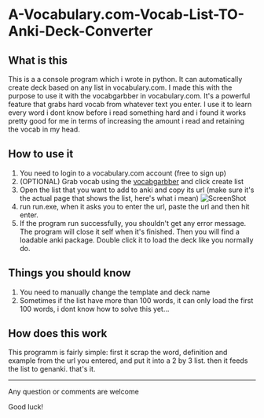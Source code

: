 # A-Vocabulary.com-Vocab-List-TO-Anki-Deck-Converter

## What is this

This is a a console program which i wrote in python. It can automatically create deck based on any list in vocabulary.com. I made this with the purpose to use it with the vocabgarbber in vocabulary.com. It's a powerful feature that grabs hard vocab from whatever text you enter. I use it to learn every word i dont know before i read something hard and i found it works pretty good for me in terms of increasing the amount i read and retaining the vocab in my head.

## How to use it

1. You need to login to a vocabulary.com account (free to sign up)
2. (OPTIONAL) Grab vocab using the <a href="https://www.vocabulary.com/lists/vocabgrabber">vocabgarbber</a> and click create list
3. Open the list that you want to add to anki and copy its url (make sure it's the actual page that shows the list, here's what i mean)
![ScreenShot](https://user-images.githubusercontent.com/23391683/60378704-111dad80-99ec-11e9-93c8-8c74a4727cc4.PNG)
4. run run.exe, when it asks you to enter the url, paste the url and then hit enter.
5. If the program run successfully, you shouldn't get any error message. The program will close it self when it's finished. Then you will find a loadable anki package. Double click it to load the deck like you normally do.

## Things you should know
1. You need to manually change the template and deck name
2. Sometimes if the list have more than 100 words, it can only load the first 100 words, i dont know how to solve this yet...

## How does this work

This programm is fairly simple: first it scrap the word, definition and example from the url you entered, and put it into a 2 by 3 list. then it feeds the list to genanki. that's it. 


___
Any question or comments are welcome

Good luck!
